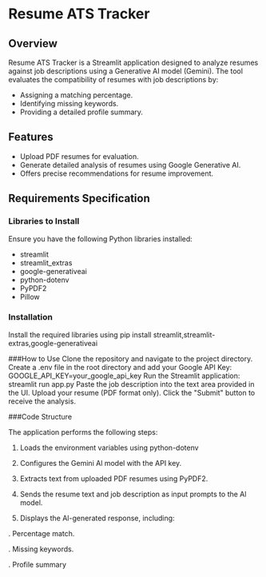 # Resume ATS Tracker

## Overview
Resume ATS Tracker is a Streamlit application designed to analyze resumes against job descriptions using a Generative AI model (Gemini). The tool evaluates the compatibility of resumes with job descriptions by:
- Assigning a matching percentage.
- Identifying missing keywords.
- Providing a detailed profile summary.

## Features
- Upload PDF resumes for evaluation.
- Generate detailed analysis of resumes using Google Generative AI.
- Offers precise recommendations for resume improvement.

## Requirements Specification

### Libraries to Install
Ensure you have the following Python libraries installed:
- streamlit
- streamlit_extras
- google-generativeai
- python-dotenv
- PyPDF2
- Pillow

### Installation
Install the required libraries using pip install streamlit,streamlit-extras,google-generativeai

###How to Use
Clone the repository and navigate to the project directory.
Create a .env file in the root directory and add your Google API Key:
GOOGLE_API_KEY=your_google_api_key
Run the Streamlit application:
streamlit run app.py
Paste the job description into the text area provided in the UI.
Upload your resume (PDF format only).
Click the "Submit" button to receive the analysis.

###Code Structure

The application performs the following steps:

1. Loads the environment variables using python-dotenv

2. Configures the Gemini Al model with the API key.

3. Extracts text from uploaded PDF resumes using PyPDF2.

4. Sends the resume text and job description as input prompts to the Al model.

5. Displays the Al-generated response, including:

 . Percentage match.

 . Missing keywords.

 . Profile summary
